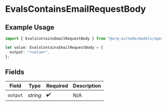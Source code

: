 # EvalsContainsEmailRequestBody

## Example Usage

```typescript
import { EvalsContainsEmailRequestBody } from "@orq-ai/node/models/operations";

let value: EvalsContainsEmailRequestBody = {
  output: "<value>",
};
```

## Fields

| Field              | Type               | Required           | Description        |
| ------------------ | ------------------ | ------------------ | ------------------ |
| `output`           | *string*           | :heavy_check_mark: | N/A                |